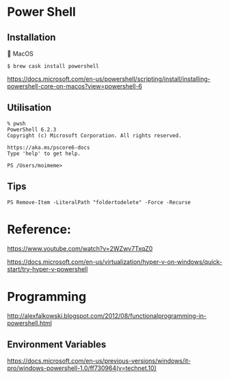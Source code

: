 # Power Shell


## Installation

:apple: MacOS

```
$ brew cask install powershell
```

https://docs.microsoft.com/en-us/powershell/scripting/install/installing-powershell-core-on-macos?view=powershell-6


## Utilisation

```
% pwsh
PowerShell 6.2.3
Copyright (c) Microsoft Corporation. All rights reserved.

https://aka.ms/pscore6-docs
Type 'help' to get help.

PS /Users/moimeme>
```

## Tips

```
PS Remove-Item -LiteralPath "foldertodelete" -Force -Recurse
```

# Reference:

https://www.youtube.com/watch?v=2WZwv7TxqZ0

https://docs.microsoft.com/en-us/virtualization/hyper-v-on-windows/quick-start/try-hyper-v-powershell


# Programming

http://alexfalkowski.blogspot.com/2012/08/functionalprogramming-in-powershell.html

## Environment Variables

https://docs.microsoft.com/en-us/previous-versions/windows/it-pro/windows-powershell-1.0/ff730964(v=technet.10)

